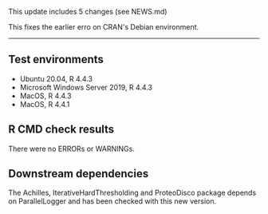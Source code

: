 This update includes 5 changes (see NEWS.md)

This fixes the earlier erro on CRAN's Debian environment.

---

## Test environments
* Ubuntu 20.04, R 4.4.3
* Microsoft Windows Server 2019, R 4.4.3
* MacOS, R 4.4.3
* MacOS, R 4.4.1

## R CMD check results

There were no ERRORs or WARNINGs. 

## Downstream dependencies

The	Achilles, IterativeHardThresholding and ProteoDisco package depends on ParallelLogger and has been checked with this new version.